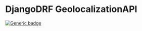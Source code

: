 # DjangoDRF GeolocalizationAPI
[![Generic badge](https://img.shields.io/badge/Developed_with-Python_3.8-blue.svg)]()
